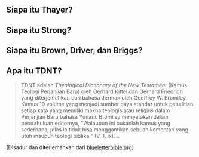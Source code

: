 ## Siapa itu Thayer?

## Siapa itu Strong?

## Siapa itu Brown, Driver, dan Briggs?

## Apa itu TDNT?

> TDNT adalah _Theological Dictionary of the New Testament_ (Kamus Teologi
> Perjanjian Baru) oleh Gerhard Kittel dan Gerhard Friedrich yang diterjemahkan
> dari bahasa Jerman oleh Geoffrey W. Bromiley. Kamus 10 volume yang menjadi
> sumber daya standar untuk penelitian setiap kata yang memiliki makna teologis
> atau religius dalam Perjanjian Baru bahasa Yunani. Bromiley menyatakan dalam
> pendahuluan editornya, "Walaupun ini bukanlah kamus yang sederhana, jelas ia
> tidak bisa menggantikan sebuah komentari yang utuh maupun teologi biblikal" (V.
> 1, ix). ..

(Disadur dan diterjemahkan dari
[blueletterbible.org](https://www.blueletterbible.org/help/tdnt.cfm))
